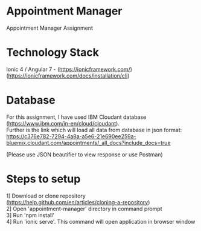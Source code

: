 # Appointment Manager
Appointment Manager Assignment

# Technology Stack
Ionic 4 / Angular 7 - (https://ionicframework.com/) (https://ionicframework.com/docs/installation/cli)

# Database
For this assignment, I have used IBM Cloudant database (https://www.ibm.com/in-en/cloud/cloudant). <br />
Further is the link which will load all data from database in json format:<br />
https://c376e782-7294-4a8a-a5e6-21e690ee259a-bluemix.cloudant.com/appointments/_all_docs?include_docs=true

(Please use JSON beautifier to view response or use Postman)

# Steps to setup 
1] Download or clone repository (https://help.github.com/en/articles/cloning-a-repository) <br/>
2] Open 'appointment-manager' directory in command prompt <br/>
3] Run 'npm install' <br/>
4] Run 'ionic serve'. This command will open application in browser window <br/>


